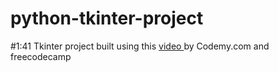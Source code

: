 # python-tkinter-project
#1:41
Tkinter project built using this <a href="https://www.youtube.com/watch?v=YXPyB4XeYLA" target="_blank">video </a> by Codemy.com and freecodecamp
